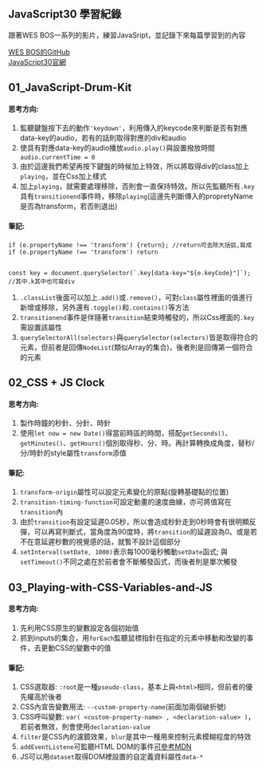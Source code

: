 ## JavaScript30 學習紀錄
跟著WES BOS一系列的影片，練習JavaSript，並記錄下來每篇學習到的內容

[WES BOS的GitHub](https://github.com/wesbos/JavaScript30)  
[JavaScript30官網](https://javascript30.com/)

## 01_JavaScript-Drum-Kit
#### 思考方向: 
1. 監聽鍵盤按下去的動作`'keydown'`，利用傳入的keycode來判斷是否有對應data-key的audio，若有的話則取得對應的div和audio
2. 使具有對應data-key的audio播放`audio.play()`與設置撥放時間`audio.currentTime = 0`
3. 由於這邊我們希望再按下鍵盤的時候加上特效，所以將取得div的class加上`playing`，並在Css加上樣式
4. 加上`playing`，就需要處理移除，否則會一直保持特效。所以先監聽所有`.key`具有`transitionend`事件時，移除`playing`(這邊先判斷傳入的propretyName是否為transform，若否則退出)

#### 筆記:
````
if (e.propertyName !== 'transform') {return}; //return可去除大括弧,寫成 if (e.propertyName !== 'transform') return


const key = document.querySelector(`.key[data-key="${e.keyCode}"]`); //其中.k其中也可寫div
````
1. `.classList`後面可以加上`.add()`或`.remove()`，可對`class`屬性裡面的值進行新增或移除，另外還有`.toggle()`和`.contains()`等方法
2. `transitionend`事件是伴隨著`transition`結束時觸發的，所以Css裡面的`.key`需設置該屬性
3. `querySelectorAll(selectors)`與`querySelector(selectors)`皆是取得符合的元素，但前者是回傳`NodeList`(類似Array的集合)，後者則是回傳第一個符合的元素


## 02_CSS + JS Clock
#### 思考方向: 
1. 製作時鐘的秒針、分針、時針
2. 使用`let now = new Date()`得當前時區的時間，搭配`getSeconds()`、`getMinutes()`、`getHours()`個別取得秒、分、時。再計算轉換成角度，替秒/分/時針的style屬性`transform`添值
#### 筆記:
1. `transform-origin`屬性可以設定元素變化的原點(旋轉基礎點的位置)
2. `transition-timing-function`可設定動畫的速度曲線，亦可將值寫在`transition`內
3. 由於`transition`有設定延遲0.05秒，所以會造成秒針走到0秒時會有很明顯反彈，可以再寫判斷式，當角度為90度時，將`transition`的延遲設為0。或是若不在意延遲秒數的視覺感的話，就暫不設計這個部分
4. `setInterval(setDate, 1000)`表示每1000毫秒觸動`setDate`函式; 與`setTimeout()`不同之處在於前者會不斷觸發函式，而後者則是單次觸發


## 03_Playing-with-CSS-Variables-and-JS
#### 思考方向:
1. 先利用CSS原生的變數設定各個初始值
2. 抓到inputs的集合，用`forEach`監聽鼠標指針在指定的元素中移動和改變的事件，去更動CSS的變數中的值
#### 筆記:
1. CSS選取器: `:root`是一種`pseudo-class`，基本上與`<html>`相同，但前者的優先權高於後者
2. CSS內宣告變數用法: `--custom-property-name`(前面加兩個破折號)
3. CSS呼叫變數: `var( <custom-property-name> , <declaration-value> )`，若前者無效，則會使用`declaration-value`
4. `filter`是CSS內的濾鏡效果，`blur`是其中一種用來控制元素模糊程度的特效
5. `addEventListene`可監聽HTML DOM的事件[可參考MDN](https://developer.mozilla.org/zh-TW/docs/Web/Events)
6. JS可以用`dataset`取得DOM裡設置的自定義資料屬性`data-*`
